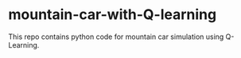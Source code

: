 # mountain-car-with-Q-learning
This repo contains python code for mountain car simulation using Q-Learning. 
